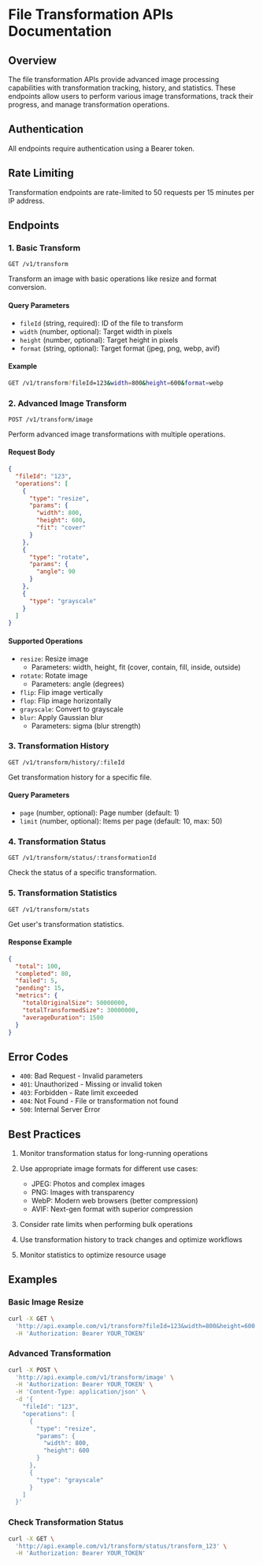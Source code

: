 # File Transformation APIs Documentation

## Overview
The file transformation APIs provide advanced image processing capabilities with transformation tracking, history, and statistics. These endpoints allow users to perform various image transformations, track their progress, and manage transformation operations.

## Authentication
All endpoints require authentication using a Bearer token.

## Rate Limiting
Transformation endpoints are rate-limited to 50 requests per 15 minutes per IP address.

## Endpoints

### 1. Basic Transform
`GET /v1/transform`

Transform an image with basic operations like resize and format conversion.

#### Query Parameters
- `fileId` (string, required): ID of the file to transform
- `width` (number, optional): Target width in pixels
- `height` (number, optional): Target height in pixels
- `format` (string, optional): Target format (jpeg, png, webp, avif)

#### Example
```bash
GET /v1/transform?fileId=123&width=800&height=600&format=webp
```

### 2. Advanced Image Transform
`POST /v1/transform/image`

Perform advanced image transformations with multiple operations.

#### Request Body
```json
{
  "fileId": "123",
  "operations": [
    {
      "type": "resize",
      "params": {
        "width": 800,
        "height": 600,
        "fit": "cover"
      }
    },
    {
      "type": "rotate",
      "params": {
        "angle": 90
      }
    },
    {
      "type": "grayscale"
    }
  ]
}
```

#### Supported Operations
- `resize`: Resize image
  - Parameters: width, height, fit (cover, contain, fill, inside, outside)
- `rotate`: Rotate image
  - Parameters: angle (degrees)
- `flip`: Flip image vertically
- `flop`: Flip image horizontally
- `grayscale`: Convert to grayscale
- `blur`: Apply Gaussian blur
  - Parameters: sigma (blur strength)

### 3. Transformation History
`GET /v1/transform/history/:fileId`

Get transformation history for a specific file.

#### Query Parameters
- `page` (number, optional): Page number (default: 1)
- `limit` (number, optional): Items per page (default: 10, max: 50)

### 4. Transformation Status
`GET /v1/transform/status/:transformationId`

Check the status of a specific transformation.

### 5. Transformation Statistics
`GET /v1/transform/stats`

Get user's transformation statistics.

#### Response Example
```json
{
  "total": 100,
  "completed": 80,
  "failed": 5,
  "pending": 15,
  "metrics": {
    "totalOriginalSize": 50000000,
    "totalTransformedSize": 30000000,
    "averageDuration": 1500
  }
}
```

## Error Codes
- `400`: Bad Request - Invalid parameters
- `401`: Unauthorized - Missing or invalid token
- `403`: Forbidden - Rate limit exceeded
- `404`: Not Found - File or transformation not found
- `500`: Internal Server Error

## Best Practices
1. Monitor transformation status for long-running operations
2. Use appropriate image formats for different use cases:
   - JPEG: Photos and complex images
   - PNG: Images with transparency
   - WebP: Modern web browsers (better compression)
   - AVIF: Next-gen format with superior compression

3. Consider rate limits when performing bulk operations
4. Use transformation history to track changes and optimize workflows
5. Monitor statistics to optimize resource usage

## Examples

### Basic Image Resize
```bash
curl -X GET \
  'http://api.example.com/v1/transform?fileId=123&width=800&height=600' \
  -H 'Authorization: Bearer YOUR_TOKEN'
```

### Advanced Transformation
```bash
curl -X POST \
  'http://api.example.com/v1/transform/image' \
  -H 'Authorization: Bearer YOUR_TOKEN' \
  -H 'Content-Type: application/json' \
  -d '{
    "fileId": "123",
    "operations": [
      {
        "type": "resize",
        "params": {
          "width": 800,
          "height": 600
        }
      },
      {
        "type": "grayscale"
      }
    ]
  }'
```

### Check Transformation Status
```bash
curl -X GET \
  'http://api.example.com/v1/transform/status/transform_123' \
  -H 'Authorization: Bearer YOUR_TOKEN'
```